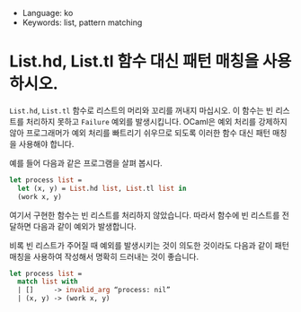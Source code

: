* Language: ko 
* Keywords: list, pattern matching

# List.hd, List.tl 함수 대신 패턴 매칭을 사용하시오.

`List.hd`, `List.tl` 함수로 리스트의 머리와 꼬리를 꺼내지 마십시오. 이 함수는 빈 리스트를 처리하지 못하고 `Failure` 예외를 발생시킵니다. OCaml은 예외 처리를 강제하지 않아 프로그래머가 예외 처리를 빠트리기 쉬우므로 되도록 이러한 함수 대신 패턴 매칭을 사용해야 합니다.

예를 들어 다음과 같은 프로그램을 살펴 봅시다.

```ocaml
let process list =
  let (x, y) = List.hd list, List.tl list in
  (work x, y)
```

여기서 구현한 함수는 빈 리스트를 처리하지 않았습니다. 따라서 함수에 빈 리스트를 전달하면 다음과 같이 예외가 발생합니다.

비록 빈 리스트가 주어질 때 예외를 발생시키는 것이 의도한 것이라도 다음과 같이 패턴 매칭을 사용하여 작성해서 명확히 드러내는 것이 좋습니다.

```ocaml
let process list =
  match list with
  | []     -> invalid_arg “process: nil”
  | (x, y) -> (work x, y)
```

